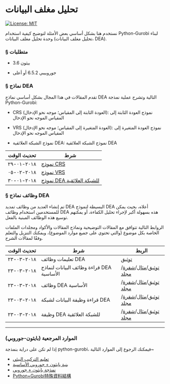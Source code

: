 # تحليل مغلف البيانات

[![License: MIT](https://img.shields.io/badge/License-MIT-blue.svg)](https://opensource.org/licenses/MIT)<br>

نستخدم هنا بشكل أساسي بعض الأمثلة لتوضيح كيفية استخدام Python-Gurobi لبناء وحدة تحليل مغلف البيانات (تحليل مغلف البيانات، DEA).

### § متطلبات

-   بيثون 3.6

-   جوروبيبي 6.5.2 أو أعلى

### § نماذج DEA

تقدم المقالات في هذا المجال بشكل أساسي نماذج DEA التالية وتشرح عملية نمذجة Python-Gurobi:

-   CRS (العودة الثابتة إلى المقياس؛ موجه نحو الإدخال): نموذج العودة الثابتة إلى المقياس الموجه نحو الإدخال

-   VRS (العودة المتغيرة إلى المقياس؛ موجه نحو الإدخال): نموذج العودة المتغيرة إلى المقياس الموجه نحو الإدخال

-   نموذج الشبكة العلائقية DEA: نموذج الشبكة العلائقية DEA

| تحديث الوقت | شرط                                                                                                |
| ----------- | -------------------------------------------------------------------------------------------------- |
| ٢٠١٨-٠١-٢٩  | [نموذج CRS](https://github.com/wurmen/DEA/blob/master/CRS_Model/CRS%20model.md)                    |
| ٢٠١٨-٠٢-٠٥  | [نموذج VRS](https://github.com/wurmen/DEA/blob/master/VAS_Model/VRS%20model.md)                    |
| ٢٠١٨-٠١-٣٠  | [نموذج DEA للشبكة العلائقية](https://github.com/wurmen/DEA/blob/master/Network_DEA/network_dea.md) |

### § وظائف نماذج DEA

تم إنشاء العديد من وظائف تمديد DEA البسيطة لنموذج DEA أعلاه، بحيث يمكن للمستخدمين استخدام وظائف DEA هذه بسهولة أكبر لإجراء تحليل الكفاءة، أو يمكنهم توسيع هذه الوظائف المبنية بالفعل.<br>

الروابط التالية تتوافق مع المقالات التوضيحية ونماذج المقالات والأكواد ومجلدات الملفات الخاصة بكل موضوع (والتي تحتوي على جميع موارد الموضوع)، ويمكنك التنزيل والتعلم وفقًا لمقالات الشرح.

| تحديث الوقت | شرط                                      | الربط                                                                                                                                                                                                                                                                                                                                                                                                           |
| ----------- | ---------------------------------------- | --------------------------------------------------------------------------------------------------------------------------------------------------------------------------------------------------------------------------------------------------------------------------------------------------------------------------------------------------------------------------------------------------------------- |
| ٢٠١٨-٠٣-٢٣  | تعليمات وظائف DEA                        | [توثيق](https://github.com/wurmen/DEA/blob/master/Functions/user's%20guide.md)                                                                                                                                                                                                                                                                                                                                  |
| ٢٠١٨-٠٣-٢٣  | قراءة وظائف البيانات لنماذج DEA الأساسية | [توثيق](https://github.com/wurmen/DEA/blob/master/Functions/read_data_function.md)/[مثال](https://github.com/wurmen/DEA/blob/master/Functions/basic_DEA_data%26code/read_data_example.ipynb)/[شفرة](https://github.com/wurmen/DEA/blob/master/Functions/basic_DEA_data%26code/DEA.py)/[مجلد](https://github.com/wurmen/DEA/tree/master/Functions/basic_DEA_data%26code)                                         |
| ٢٠١٨-٠٣-٢٣  | وظائف DEA الأساسية                       | [توثيق](https://github.com/wurmen/DEA/blob/master/Functions/basic_dea_functions.md)/[مثال](https://github.com/wurmen/DEA/blob/master/Functions/basic_DEA_data%26code/basic_DEA_function.ipynb)/[شفرة](https://github.com/wurmen/DEA/blob/master/Functions/basic_DEA_data%26code/DEA.py)/[مجلد](https://github.com/wurmen/DEA/tree/master/Functions/basic_DEA_data%26code)                                       |
| ٢٠١٨-٠٣-٢٣  | قراءة وظيفة البيانات لشبكة DEA           | [توثيق](https://github.com/wurmen/DEA/blob/master/Functions/read_data_for_networkDEA.md)/[مثال](https://github.com/wurmen/DEA/blob/master/Functions/network_data%26code/Read_data_for_network_DEA_function%20example.ipynb)/[شفرة](https://github.com/wurmen/DEA/blob/master/Functions/network_data%26code/network_function.py)/[مجلد](https://github.com/wurmen/DEA/tree/master/Functions/network_data%26code) |
| ٢٠١٨-٠٣-٢٣  | وظيفة DEA للشبكة العلائقية               | [توثيق](https://github.com/wurmen/DEA/blob/master/Functions/network_DEA_function.md)/[مثال](https://github.com/wurmen/DEA/blob/master/Functions/network_data%26code/Network_DEA_function_example.ipynb)/[شفرة](https://github.com/wurmen/DEA/blob/master/Functions/network_data%26code/network_function.py)/[مجلد](https://github.com/wurmen/DEA/tree/master/Functions/network_data%26code)                     |

* * *

### الموارد المرجعية (بايثون-جوروبي)

إذا لم تكن على دراية بنمذجة python-gurobi، فيمكنك الرجوع إلى الموارد التالية~

-   [تعليم التركيب البيئي](https://github.com/wurmen/Gurobi-Python/blob/master/Installation/%E5%AE%89%E8%A3%9D%E6%95%99%E5%AD%B8.md)
-   [بنية بايثون + جوروبي الأساسية](https://github.com/wurmen/Gurobi-Python/blob/master/python-gurobi%20%20model/Python+Gurobi%E5%9F%BA%E6%9C%AC%E6%9E%B6%E6%A7%8B.md)<br>
-   [نمذجة بايثون + جوروبي](https://github.com/wurmen/Gurobi-Python/blob/master/python-gurobi%20%20model/Python+Gurobi%E5%BB%BA%E6%A8%A1.md)<br>
-   [Python+Gurobi特殊資料結構](https://github.com/wurmen/Gurobi-Python/blob/master/python-gurobi%20%20model/Python%2BGurobi%E7%89%B9%E6%AE%8A%E8%B3%87%E6%96%99%E7%B5%90%E6%A7%8B.ipynb)
